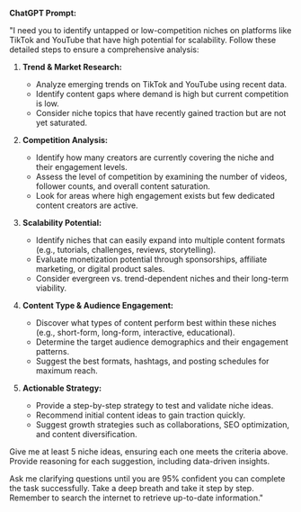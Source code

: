 **ChatGPT Prompt:**  

"I need you to identify untapped or low-competition niches on platforms like TikTok and YouTube that have high potential for scalability. Follow these detailed steps to ensure a comprehensive analysis:  

1. **Trend & Market Research:**  
   - Analyze emerging trends on TikTok and YouTube using recent data.  
   - Identify content gaps where demand is high but current competition is low.  
   - Consider niche topics that have recently gained traction but are not yet saturated.  

2. **Competition Analysis:**  
   - Identify how many creators are currently covering the niche and their engagement levels.  
   - Assess the level of competition by examining the number of videos, follower counts, and overall content saturation.  
   - Look for areas where high engagement exists but few dedicated content creators are active.  

3. **Scalability Potential:**  
   - Identify niches that can easily expand into multiple content formats (e.g., tutorials, challenges, reviews, storytelling).  
   - Evaluate monetization potential through sponsorships, affiliate marketing, or digital product sales.  
   - Consider evergreen vs. trend-dependent niches and their long-term viability.  

4. **Content Type & Audience Engagement:**  
   - Discover what types of content perform best within these niches (e.g., short-form, long-form, interactive, educational).  
   - Determine the target audience demographics and their engagement patterns.  
   - Suggest the best formats, hashtags, and posting schedules for maximum reach.  

5. **Actionable Strategy:**  
   - Provide a step-by-step strategy to test and validate niche ideas.  
   - Recommend initial content ideas to gain traction quickly.  
   - Suggest growth strategies such as collaborations, SEO optimization, and content diversification.  

Give me at least 5 niche ideas, ensuring each one meets the criteria above. Provide reasoning for each suggestion, including data-driven insights.  

Ask me clarifying questions until you are 95% confident you can complete the task successfully. Take a deep breath and take it step by step. Remember to search the internet to retrieve up-to-date information."
